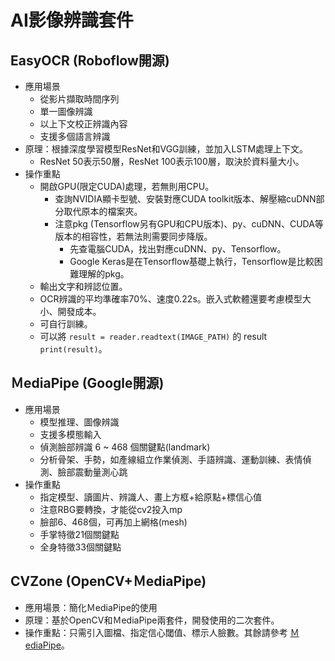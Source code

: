# AI影像辨識套件

## EasyOCR (Roboflow開源)
- 應用場景
    - 從影片擷取時間序列
    - 單一圖像辨識
    - 以上下文校正辨識內容
    - 支援多個語言辨識
- 原理：根據深度學習模型ResNet和VGG訓練，並加入LSTM處理上下文。
    - ResNet 50表示50層，ResNet 100表示100層，取決於資料量大小。
- 操作重點
    - 開啟GPU(限定CUDA)處理，若無則用CPU。
        - 查詢NVIDIA顯卡型號、安裝對應CUDA toolkit版本、解壓縮cuDNN部分取代原本的檔案夾。
        - 注意pkg (Tensorflow另有GPU和CPU版本)、py、cuDNN、CUDA等版本的相容性，若無法則需要同步降版。
            - 先查電腦CUDA，找出對應cuDNN、py、Tensorflow。
            - Google Keras是在Tensorflow基礎上執行，Tensorflow是比較困難理解的pkg。
    - 輸出文字和辨認位置。
    - OCR辨識的平均準確率70%、速度0.22s。嵌入式軟體還要考慮模型大小、開發成本。
    - 可自行訓練。
    - 可以將 `result = reader.readtext(IMAGE_PATH)` 的 result `print(result)`。

## <span id="my-ＭediaPipe">ＭediaPipe (Google開源) </span>
- 應用場景
    - 模型推理、圖像辨識
    - 支援多模態輸入
    - 偵測臉部辨識 6 ~ 468 個關鍵點(landmark)
    - 分析骨架、手勢，如產線組立作業偵測、手語辨識、運動訓練、表情偵測、臉部震動量測心跳
- 操作重點
    - 指定模型、讀圖片、辨識人、畫上方框+給原點+標信心值
    - 注意RBG要轉換，才能從cv2投入mp
    - 臉部6、468個，可再加上網格(mesh)
    - 手掌特徵21個關鍵點
    - 全身特徵33個關鍵點

## CVZone (OpenCV+ＭediaPipe)
- 應用場景：簡化ＭediaPipe的使用
- 原理：基於OpenCV和ＭediaPipe兩套件，開發使用的二次套件。
- 操作重點：只需引入圖檔、指定信心閾值、標示人臉數。其餘請參考 [ＭediaPipe](#my-ＭediaPipe)。

